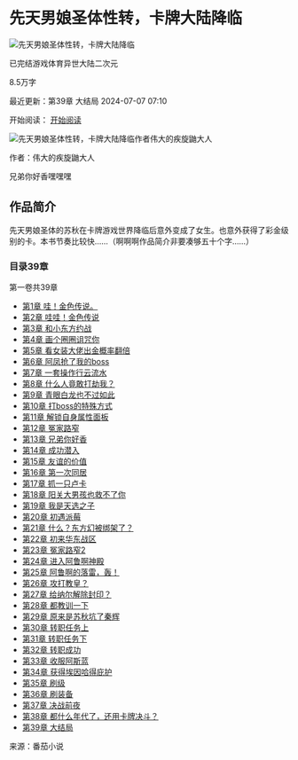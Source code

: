 # 先天男娘圣体性转，卡牌大陆降临

![先天男娘圣体性转，卡牌大陆降临](https://p3-reading-sign.fqnovelpic.com/novel-pic/p2o3257d4283a3cf2ba100442cd52079890~tplv-resize:225:0.image?lk3s=5b7047ff&x-expires=1739657382&x-signature=T2Hf88cAO4QhdgGP03gZlnq3F2Y%3D)

已完结游戏体育异世大陆二次元

8.5万字

最近更新：第39章 大结局 2024-07-07 07:10

开始阅读： [开始阅读](/reader/7382975763114377752)

![先天男娘圣体性转，卡牌大陆降临作者伟大的疾旋鼬大人](https://p3-reading-sign.fqnovelpic.com/tos-cn-i-1yzifmftcy/a34787322d0d410babb8b32aa156209c~tplv-s85hriknmn-jpeg-v1:300:0.jpeg?lk3s=6668da9f&x-expires=1741626415&x-signature=Ynfwfhg7f%2Bou3a73HGEklLtwdHs%3D)

作者：伟大的疾旋鼬大人

兄弟你好香嘿嘿嘿

## 作品简介

先天男娘圣体的苏秋在卡牌游戏世界降临后意外变成了女生。也意外获得了彩金级别的卡。本书节奏比较快……（啊啊啊作品简介非要凑够五十个字……）

### 目录39章

第一卷共39章

- [第1章 哇！金色传说。](/reader/7382975763114377752)
- [第2章 哇哇！金色传说](/reader/7383158559791383064)
- [第3章 和小东方约战](/reader/7383321427836944920)
- [第4章 画个圈圈诅咒你](/reader/7383537968889217560)
- [第5章 看女装大佬出金概率翻倍](/reader/7383594178141241880)
- [第6章 阿凤抢了我的boss](/reader/7383641829272470040)
- [第7章 一套操作行云流水](/reader/7383892394258727448)
- [第8章 什么人竟敢打劫我？](/reader/7383900238953595416)
- [第9章 青眼白龙也不过如此](/reader/7383930399338021400)
- [第10章 打boss的特殊方式](/reader/7384270963778519576)
- [第11章 解锁自身属性面板](/reader/7383969165301793304)
- [第12章 冤家路窄](/reader/7384353648748266008)
- [第13章 兄弟你好香](/reader/7384308393541894680)
- [第14章 成功潜入](/reader/7384658708208288280)
- [第15章 友谊的价值](/reader/7384700343239574040)
- [第16章 第一次同居](/reader/7385182176536429080)
- [第17章 抓一只卢卡](/reader/7385061988218438168)
- [第18章 阳关大男孩也救不了你](/reader/7385390465765360152)
- [第19章 我是天选之子](/reader/7385775329043825176)
- [第20章 初遇派莓](/reader/7385836128458261016)
- [第21章 什么？东方幻被绑架了？](/reader/7385465898661855768)
- [第22章 初来华东战区](/reader/7386232950762766872)
- [第23章 冤家路窄2](/reader/7386254381823312408)
- [第24章 进入阿鲁啊神殿](/reader/7386497918431150616)
- [第25章 阿鲁啊的落雷，轰！](/reader/7386631137352745496)
- [第26章 攻打教皇？](/reader/7386558456523653656)
- [第27章 给纳尔解除封印？](/reader/7387024393756492312)
- [第28章 都教训一下](/reader/7387029205764014616)
- [第29章 原来是苏秋坑了秦辉](/reader/7387304932510007832)
- [第30章 转职任务上](/reader/7386959150934147608)
- [第31章 转职任务下](/reader/7386169936239936024)
- [第32章 转职成功](/reader/7387759985842733592)
- [第33章 收服阿斯蓝](/reader/7388062335056757272)
- [第34章 获得埃因哈得庇护](/reader/7388136268154028568)
- [第35章 刷级](/reader/7388419657385902616)
- [第36章 刷装备](/reader/7388490873626968600)
- [第37章 决战前夜](/reader/7388752135220888088)
- [第38章 都什么年代了，还用卡牌决斗？](/reader/7388786831476654616)
- [第39章 大结局](/reader/7388787539852673560)

来源：番茄小说